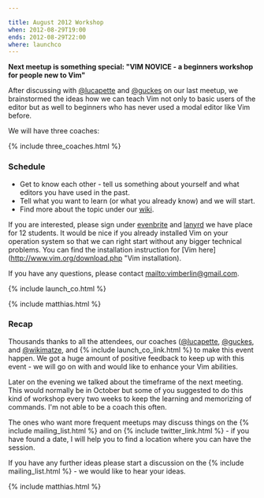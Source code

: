 ```yaml
---

title: August 2012 Workshop
when: 2012-08-29T19:00
ends: 2012-08-29T22:00
where: launchco
---
```


**Next meetup is something special: "VIM NOVICE - a beginners workshop for people new to Vim"**


After discussing with [@lucapette](https://twitter.com/lucapette) and [@guckes](https://twitter.com/guckes) on our last meetup, we brainstormed the ideas how we can teach Vim not only to basic users of the editor but as well to beginners who has never used a modal editor like Vim before.

We will have three coaches:

{% include three_coaches.html %}


### Schedule

- Get to know each other - tell us something about yourself and what editors you have used in the past.
- Tell what you want to learn (or what you already know) and we will start.
- Find more about the topic under our
  [wiki](https://github.com/vimberlin/vimberlin.de/wiki/vimberlin-workshop-for-newbies "wiki").

If you are interested, please sign under [evenbrite](http://vimberlin-eorg.eventbrite.com/ "eventbrite") and [lanyrd](http://lanyrd.com/2012/vimberlin-2-august/ "lanyrd") we have place for 12 students. It would be nice if you already installed Vim on your operation system so that we can right start without any bigger technical problems. You can find the installation instruction for [Vim here](http://www.vim.org/download.php "Vim installation).

If you have any questions, please contact <mailto:vimberlin@gmail.com>.

{% include launch_co.html %}

{% include matthias.html %}


### Recap

Thousands thanks to all the attendees, our coaches ([@lucapette](https://twitter.com/lucapette), [@guckes](https://twitter.com/guckes), and [@wikimatze](https://twitter.com/wikimatze), and {% include launch_co_link.html %} to make this event happen. We got a huge amount of positive feedback to keep up with this event - we will go on with and would like to enhance your Vim abilities.


Later on the evening we talked about the timeframe of the next meeting. This would normally be in October but some of you suggested to do this kind of workshop every two weeks to keep the learning and memorizing of commands. I'm not able to be a coach this often.


The ones who want more frequent meetups may discuss things on the {% include mailing_list.html %} and on {% include twitter_link.html %} - if you have found a date, I will help you to find a location where you can have the session.


If you have any further ideas please start a discussion on the {% include mailing_list.html %} - we would like to hear your ideas.

{% include matthias.html %}

